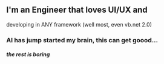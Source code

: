 ## I'm an Engineer that loves UI/UX and 
developing in ANY framework (well most, even vb.net 2.0)
### AI has jump started my brain, this can get goood...
##### the rest is boring
